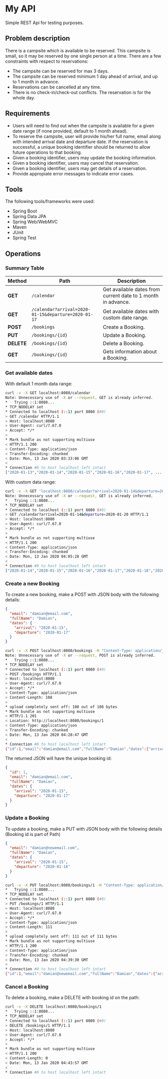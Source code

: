 # My API
Simple REST Api for testing purposes.

## Problem description
There is a campsite which is available to be reserved. This campsite is small, so it may be reserved by one single person at a time. There are a few constraints with respect to reservations:
  - The campsite can be reserved for max 3 days.
  - The campsite can be reserved minimum 1 day ahead of arrival, and up to 1 month in advance.
  - Reservations can be cancelled at any time.
  - There is no check-in/check-out conflicts. The reservation is for the whole day.

## Requirements
  - Users will need to find out when the campsite is available for a given date range (if none provided, default to 1 month ahead).
  - To reserve the campsite, user will provide his/her full name, email along with intended arrival date and departure date. If the reservation is successful, a unique booking identifier should be returned to allow future operations to that booking.
  - Given a booking identifier, users may update the booking information.
  - Given a booking identifier, users may cancel that reservation.
  - Given a booking identifier, users may get details of a reservation.
  - Provide appropiate error messages to indicate error cases.

## Tools
The following tools/frameworks were used:
  - Spring Boot
  - Spring Data JPA
  - Spring Web/WebMVC
  - Maven
  - JUnit
  - Spring Test

## Operations
### Summary Table
| Method | Path | Description |
| ------ | ---- | ------------|
| **GET** | `/calendar` | Get available dates from current date to 1 month in advance. |
| **GET** | `/calendar?arrival=2020-01-15&departure=2020-01-17` | Get available dates with custom date range. |
| **POST** | `/bookings` | Create a Booking. |
| **PUT** | `/bookings/{id}` | Update a Booking. |
| **DELETE** | `/bookings/{id}` | Delete a Booking. |
| **GET** | `/bookings/{id}` | Gets information about a Booking. |

### Get available dates
With default 1 month data range:
```sh
curl -v -X GET localhost:8080/calendar
Note: Unnecessary use of -X or --request, GET is already inferred.
*   Trying ::1:8080...
* TCP_NODELAY set
* Connected to localhost (::1) port 8080 (#0)
> GET /calendar HTTP/1.1
> Host: localhost:8080
> User-Agent: curl/7.67.0
> Accept: */*
> 
* Mark bundle as not supporting multiuse
< HTTP/1.1 200 
< Content-Type: application/json
< Transfer-Encoding: chunked
< Date: Mon, 13 Jan 2020 03:33:06 GMT
< 
* Connection #0 to host localhost left intact
["2020-01-13","2020-01-14","2020-01-15","2020-01-16","2020-01-17", ..., "2020-02-11","2020-02-12","2020-02-13"]
```

With custom data range:
```sh
curl -v -X GET 'localhost:8080/calendar?arrival=2020-01-14&departure=2020-01-20'
Note: Unnecessary use of -X or --request, GET is already inferred.
*   Trying ::1:8080...
* TCP_NODELAY set
* Connected to localhost (::1) port 8080 (#0)
> GET /calendar?arrival=2020-01-14&departure=2020-01-20 HTTP/1.1
> Host: localhost:8080
> User-Agent: curl/7.67.0
> Accept: */*
> 
* Mark bundle as not supporting multiuse
< HTTP/1.1 200 
< Content-Type: application/json
< Transfer-Encoding: chunked
< Date: Mon, 13 Jan 2020 04:05:28 GMT
< 
* Connection #0 to host localhost left intact
["2020-01-14","2020-01-15","2020-01-16","2020-01-17","2020-01-18","2020-01-19","2020-01-20"]
```

### Create a new Booking
To create a new booking, make a POST with JSON body with the following details:
```json
{
  "email": "damian@email.com",
  "fullName": "Damian",
  "dates": {
    "arrival": "2020-01-15",
    "departure": "2020-01-17"
  }
}
```
```sh
curl -v -X POST localhost:8080/bookings -H "Content-Type: application/json" -d '{"email":"damian@email.com","fullName":"Damian","dates": {"arrival":"2020-01-15", "departure":"2020-01-17"}}'
Note: Unnecessary use of -X or --request, POST is already inferred.
*   Trying ::1:8080...
* TCP_NODELAY set
* Connected to localhost (::1) port 8080 (#0)
> POST /bookings HTTP/1.1
> Host: localhost:8080
> User-Agent: curl/7.67.0
> Accept: */*
> Content-Type: application/json
> Content-Length: 108
> 
* upload completely sent off: 108 out of 108 bytes
* Mark bundle as not supporting multiuse
< HTTP/1.1 201 
< Location: http://localhost:8080/bookings/1
< Content-Type: application/json
< Transfer-Encoding: chunked
< Date: Mon, 13 Jan 2020 04:28:47 GMT
< 
* Connection #0 to host localhost left intact
{"id":1,"email":"damian@email.com","fullName":"Damian","dates":{"arrival":"2020-01-15","departure":"2020-01-17"}}
```
The returned JSON will have the unique booking id:
```json
{
  "id": 1,
  "email": "damian@email.com",
  "fullName": "Damian",
  "dates": {
    "arrival": "2020-01-15",
    "departure": "2020-01-17"
  }
}
```

### Update a Booking
To update a booking, make a PUT with JSON body with the following details (Booking id is part of Path)
```json
{
  "email": "damian@newemail.com",
  "fullName": "Damian",
  "dates": {
    "arrival": "2020-01-15",
    "departure": "2020-01-16"
  }
}
```
```sh
curl -v -X PUT localhost:8080/bookings/1 -H "Content-Type: application/json" -d '{"email":"damian@newemail.com","fullName":"Damian","dates": {"arrival":"2020-01-15", "departure":"2020-01-16"}}'
*   Trying ::1:8080...
* TCP_NODELAY set
* Connected to localhost (::1) port 8080 (#0)
> PUT /bookings/1 HTTP/1.1
> Host: localhost:8080
> User-Agent: curl/7.67.0
> Accept: */*
> Content-Type: application/json
> Content-Length: 111
> 
* upload completely sent off: 111 out of 111 bytes
* Mark bundle as not supporting multiuse
< HTTP/1.1 200 
< Content-Type: application/json
< Transfer-Encoding: chunked
< Date: Mon, 13 Jan 2020 04:39:30 GMT
< 
* Connection #0 to host localhost left intact
{"id":1,"email":"damian@newemail.com","fullName":"Damian","dates":{"arrival":"2020-01-15","departure":"2020-01-16"}}
```

### Cancel a Booking
To delete a booking, make a DELETE with booking id on the path:
```sh
curl -v -X DELETE localhost:8080/bookings/1 
*   Trying ::1:8080...
* TCP_NODELAY set
* Connected to localhost (::1) port 8080 (#0)
> DELETE /bookings/1 HTTP/1.1
> Host: localhost:8080
> User-Agent: curl/7.67.0
> Accept: */*
> 
* Mark bundle as not supporting multiuse
< HTTP/1.1 200 
< Content-Length: 0
< Date: Mon, 13 Jan 2020 04:43:57 GMT
< 
* Connection #0 to host localhost left intact
```